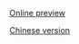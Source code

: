 [Online preview](https://zoiiiiii.github.io/resume-template-en)

[Chinese version](https://zoiiiiii.github.io/resume-templat)

